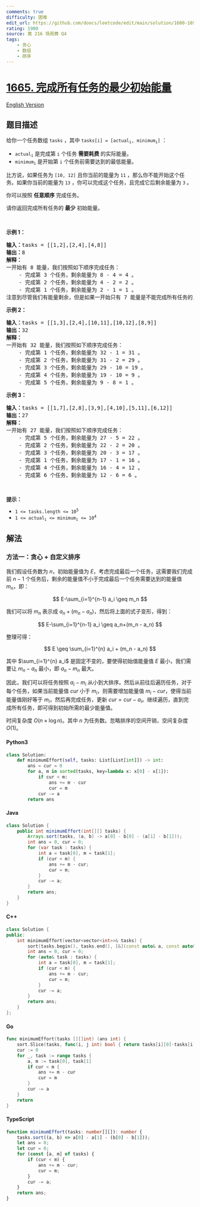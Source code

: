 ```yaml
---
comments: true
difficulty: 困难
edit_url: https://github.com/doocs/leetcode/edit/main/solution/1600-1699/1665.Minimum%20Initial%20Energy%20to%20Finish%20Tasks/README.md
rating: 1900
source: 第 216 场周赛 Q4
tags:
    - 贪心
    - 数组
    - 排序
---
```


<!-- problem:start -->

# [1665. 完成所有任务的最少初始能量](https://leetcode.cn/problems/minimum-initial-energy-to-finish-tasks)

[English Version](/solution/1600-1699/1665.Minimum%20Initial%20Energy%20to%20Finish%20Tasks/README_EN.md)

## 题目描述

<!-- description:start -->

<p>给你一个任务数组 <code>tasks</code> ，其中 <code>tasks[i] = [actual<sub>i</sub>, minimum<sub>i</sub>]</code> ：</p>

<ul>
	<li><code>actual<sub>i</sub></code> 是完成第 <code>i</code> 个任务 <strong>需要耗费</strong> 的实际能量。</li>
	<li><code>minimum<sub>i</sub></code> 是开始第 <code>i</code> 个任务前需要达到的最低能量。</li>
</ul>

<p>比方说，如果任务为 <code>[10, 12]</code> 且你当前的能量为 <code>11</code> ，那么你不能开始这个任务。如果你当前的能量为 <code>13</code> ，你可以完成这个任务，且完成它后剩余能量为 <code>3</code> 。</p>

<p>你可以按照 <strong>任意顺序</strong> 完成任务。</p>

<p>请你返回完成所有任务的 <strong>最少</strong> 初始能量。</p>

<p> </p>

<p><strong>示例 1：</strong></p>

<pre><b>输入：</b>tasks = [[1,2],[2,4],[4,8]]
<b>输出：</b>8
<strong>解释：</strong>
一开始有 8 能量，我们按照如下顺序完成任务：
    - 完成第 3 个任务，剩余能量为 8 - 4 = 4 。
    - 完成第 2 个任务，剩余能量为 4 - 2 = 2 。
    - 完成第 1 个任务，剩余能量为 2 - 1 = 1 。
注意到尽管我们有能量剩余，但是如果一开始只有 7 能量是不能完成所有任务的，因为我们无法开始第 3 个任务。</pre>

<p><strong>示例 2：</strong></p>

<pre><b>输入：</b>tasks = [[1,3],[2,4],[10,11],[10,12],[8,9]]
<b>输出：</b>32
<strong>解释：</strong>
一开始有 32 能量，我们按照如下顺序完成任务：
    - 完成第 1 个任务，剩余能量为 32 - 1 = 31 。
    - 完成第 2 个任务，剩余能量为 31 - 2 = 29 。
    - 完成第 3 个任务，剩余能量为 29 - 10 = 19 。
    - 完成第 4 个任务，剩余能量为 19 - 10 = 9 。
    - 完成第 5 个任务，剩余能量为 9 - 8 = 1 。</pre>

<p><strong>示例 3：</strong></p>

<pre><b>输入：</b>tasks = [[1,7],[2,8],[3,9],[4,10],[5,11],[6,12]]
<b>输出：</b>27
<strong>解释：</strong>
一开始有 27 能量，我们按照如下顺序完成任务：
    - 完成第 5 个任务，剩余能量为 27 - 5 = 22 。
    - 完成第 2 个任务，剩余能量为 22 - 2 = 20 。
    - 完成第 3 个任务，剩余能量为 20 - 3 = 17 。
    - 完成第 1 个任务，剩余能量为 17 - 1 = 16 。
    - 完成第 4 个任务，剩余能量为 16 - 4 = 12 。
    - 完成第 6 个任务，剩余能量为 12 - 6 = 6 。
</pre>

<p> </p>

<p><strong>提示：</strong></p>

<ul>
	<li><code>1 &lt;= tasks.length &lt;= 10<sup>5</sup></code></li>
	<li><code>1 &lt;= actual<sub>​i</sub> &lt;= minimum<sub>i</sub> &lt;= 10<sup>4</sup></code></li>
</ul>

<!-- description:end -->

## 解法

<!-- solution:start -->

### 方法一：贪心 + 自定义排序

我们假设任务数为 $n$，初始能量值为 $E$，考虑完成最后一个任务，这需要我们完成前 $n-1$ 个任务后，剩余的能量值不小于完成最后一个任务需要达到的能量值 $m_n$，即：

$$
E-\sum_{i=1}^{n-1} a_i \geq m_n
$$

我们可以将 $m_n$ 表示成 $a_n+(m_n - a_n)$，然后将上面的式子变形，得到：

$$
E-\sum_{i=1}^{n-1} a_i \geq a_n+(m_n - a_n)
$$

整理可得：

$$
E \geq \sum_{i=1}^{n} a_i + (m_n - a_n)
$$

其中 $\sum_{i=1}^{n} a_i$ 是固定不变的，要使得初始值能量值 $E$ 最小，我们需要让 $m_n - a_n$ 最小，即 $a_n-m_n$ 最大。

因此，我们可以将任务按照 $a_i-m_i$ 从小到大排序。然后从前往后遍历任务，对于每个任务，如果当前能量值 $cur$ 小于 $m_i$，则需要增加能量值 $m_i - cur$，使得当前能量值刚好等于 $m_i$，然后再完成任务，更新 $cur = cur - a_i$。继续遍历，直到完成所有任务，即可得到初始所需的最少能量值。

时间复杂度 $O(n\times \log n)$。其中 $n$ 为任务数。忽略排序的空间开销，空间复杂度 $O(1)$。

<!-- tabs:start -->

#### Python3

```python
class Solution:
    def minimumEffort(self, tasks: List[List[int]]) -> int:
        ans = cur = 0
        for a, m in sorted(tasks, key=lambda x: x[0] - x[1]):
            if cur < m:
                ans += m - cur
                cur = m
            cur -= a
        return ans
```

#### Java

```java
class Solution {
    public int minimumEffort(int[][] tasks) {
        Arrays.sort(tasks, (a, b) -> a[0] - b[0] - (a[1] - b[1]));
        int ans = 0, cur = 0;
        for (var task : tasks) {
            int a = task[0], m = task[1];
            if (cur < m) {
                ans += m - cur;
                cur = m;
            }
            cur -= a;
        }
        return ans;
    }
}
```

#### C++

```cpp
class Solution {
public:
    int minimumEffort(vector<vector<int>>& tasks) {
        sort(tasks.begin(), tasks.end(), [&](const auto& a, const auto& b) { return a[0] - a[1] < b[0] - b[1]; });
        int ans = 0, cur = 0;
        for (auto& task : tasks) {
            int a = task[0], m = task[1];
            if (cur < m) {
                ans += m - cur;
                cur = m;
            }
            cur -= a;
        }
        return ans;
    }
};
```

#### Go

```go
func minimumEffort(tasks [][]int) (ans int) {
	sort.Slice(tasks, func(i, j int) bool { return tasks[i][0]-tasks[i][1] < tasks[j][0]-tasks[j][1] })
	cur := 0
	for _, task := range tasks {
		a, m := task[0], task[1]
		if cur < m {
			ans += m - cur
			cur = m
		}
		cur -= a
	}
	return
}
```

#### TypeScript

```ts
function minimumEffort(tasks: number[][]): number {
    tasks.sort((a, b) => a[0] - a[1] - (b[0] - b[1]));
    let ans = 0;
    let cur = 0;
    for (const [a, m] of tasks) {
        if (cur < m) {
            ans += m - cur;
            cur = m;
        }
        cur -= a;
    }
    return ans;
}
```

<!-- tabs:end -->

<!-- solution:end -->

<!-- problem:end -->

